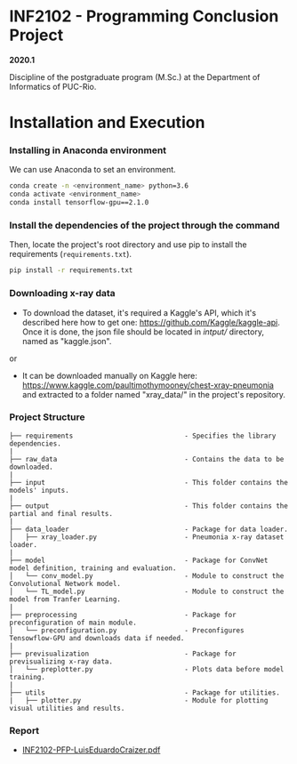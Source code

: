 # INF2102 - Programming Conclusion Project

**2020.1**

Discipline of the postgraduate program (M.Sc.) at the Department of Informatics of PUC-Rio.


# Installation and Execution

### Installing in Anaconda environment

We can use Anaconda to set an environment.

```bash
conda create -n <environment_name> python=3.6
conda activate <environment_name>
conda install tensorflow-gpu==2.1.0
```


### Install the dependencies of the project through the command

Then, locate the project's root directory and use pip to install the requirements (`requirements.txt`).

```bash
pip install -r requirements.txt
```

### Downloading x-ray data

- To download the dataset, it's required a Kaggle's API, which it's described here how to get one: https://github.com/Kaggle/kaggle-api. 
Once it is done, the json file should be located in _intput/_ directory, named as "kaggle.json".

or 

- It can be downloaded manually on Kaggle here: https://www.kaggle.com/paultimothymooney/chest-xray-pneumonia and extracted to a folder named "xray_data/" in the project's repository.

### Project Structure

```
├── requirements                            - Specifies the library dependencies.
|
├── raw_data                                - Contains the data to be downloaded.
|
├── input                                   - This folder contains the models' inputs.
|
├── output                                  - This folder contains the partial and final results.
|
├── data_loader                             - Package for data loader.
│   ├── xray_loader.py                      - Pneumonia x-ray dataset loader.
|
├── model                                   - Package for ConvNet model definition, training and evaluation.
│   └── conv_model.py                       - Module to construct the Convolutional Network model.
│   └── TL_model.py                         - Module to construct the model from Tranfer Learning.
|
├── preprocessing                           - Package for preconfiguration of main module.
│   └── preconfiguration.py                 - Preconfigures Tensowflow-GPU and downloads data if needed.
|
├── previsualization                        - Package for previsualizing x-ray data.
│   └── preplotter.py                       - Plots data before model training.
|
├── utils                                   - Package for utilities.
|   ├── plotter.py                          - Module for plotting visual utilities and results.
```

### Report

* [INF2102-PFP-LuisEduardoCraizer.pdf](https://github.com/lecraizer/chest_xray/blob/master/docs/INF2102-PFP-LuisEduardoCraizer.pdf)
